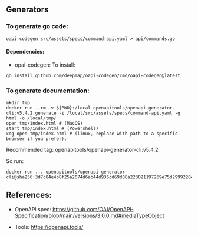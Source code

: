 ## Generators

### To generate go code:

`oapi-codegen src/assets/specs/command-api.yaml > api/commands.go`

#### Dependencies:

* opai-codegen: To install:

```bash
go install github.com/deepmap/oapi-codegen/cmd/oapi-codegen@latest
```

### To generate documentation:

```
mkdir tmp
docker run --rm -v ${PWD}:/local openapitools/openapi-generator-cli:v5.4.2 generate -i /local/src/assets/specs/command-api.yaml -g html -o /local/tmp/
open tmp/index.html # (MacOS)
start tmp/index.html # (Powershell)
xdg-open tmp/index.html # (linux, replace with path to a specific browser if you prefer).
```

Recommended tag: openapitools/openapi-generator-cli:v5.4.2

So run:
```
docker run ... openapitools/openapi-generator-cli@sha256:3d7c84e4b8f25a2074d6ab44d936cd69d08a223021197269e75d29992204e15e
```

## References:

* OpenAPI spec: https://github.com/OAI/OpenAPI-Specification/blob/main/versions/3.0.0.md#mediaTypeObject

* Tools: https://openapi.tools/

